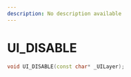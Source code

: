 ```yaml
---
description: No description available 
---
```


# UI_DISABLE

```cpp
void UI_DISABLE(const char* _UILayer);
```